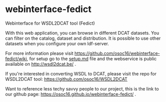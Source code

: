 # webinterface-fedict
Webinterface for WSDL2DCAT tool (Fedict) 


With this web application, you can browse in different DCAT datasets. You can filter on the catalog, dataset and distribution. It is possible to use other datasets when you configure your own ldf-server.

For more information please visit https://github.com/osoc16/webinterface-fedict/wiki, for setup go to the [setup.md](https://github.com/osoc16/webinterface-fedict/blob/master/setup.md) file and the webservice is public available on http://wsdl2dcat.be/ .

If you're interested in converting WSDL to DCAT, please visit the repo for WSDL2DCAT tool: https://github.com/osoc16/WSDL2DCAT

Want to reference less techy savvy people to our project, this is the link to our github page: https://osoc16.github.io/webinterface-fedict/ .
